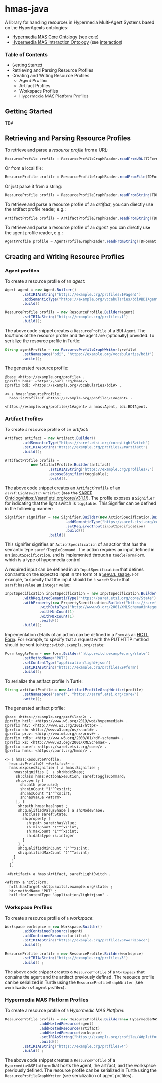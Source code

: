 # hmas-java

A library for handling resources in Hypermedia Multi-Agent Systems based on the HyperAgents ontologies:
- [Hypermedia MAS Core Ontology](https://purl.org/hmas/core) (see [core](https://github.com/danaivach/hmas-core))
- [Hypermedia MAS Interaction Ontology](https://purl.org/hmas/interaction) (see [interaction](https://github.com/danaivach/hmas-interaction))

### Table of Contents
- Getting Started
- Retrieving and Parsing Resource Profiles
- Creating and Writing Resource Profiles
  - Agent Profiles
  - Artifact Profiles
  - Workspace Profiles
  - Hypermedia MAS Platform Profiles

## Getting Started
TBA

## Retrieving and Parsing Resource Profiles
To retrieve and parse a _resource profile_ from a URL:
```java
ResourceProfile profile = ResourceProfileGraphReader.readFromURL(TDFormat.RDF_TURTLE, url);
```
Or from a local file:
```java
ResourceProfile profile = ResourceProfileGraphReader.readFromFile(TDFormat.RDF_TURTLE, filePath);
```
Or just parse it from a string:
```java
ResourceProfile profile = ResourceProfileGraphReader.readFromString(TDFormat.RDF_TURTLE, myProfile);
```
To retrieve and parse a resource profile of an _artifact_, you can directly use the artifact profile reader, e.g.:
```java
ArtifactProfile profile = ArtifactProfileGraphReader.readFromString(TDFormat.RDF_TURTLE, artifactProfile);
```
To retrieve and parse a resource profile of an _agent_, you can directly use the agent profile reader, e.g.:
```java
AgentProfile profile = AgentProfileGraphReader.readFromString(TDFormat.RDF_TURTLE, agentProfile);
```

## Creating and Writing Resource Profiles
### Agent profiles:

To create a resource profile of an _agent_:
```java
Agent agent = new Agent.Builder()
        .setIRIAsString("https://example.org/profiles/1#agent")
        .addSemanticType("https://example.org/vocabularies/bdi#BDIAgent")
        .build()

ResourceProfile profile = new ResourceProfile.Builder(agent)
        .setIRIAsString("https://example.org/profiles/1")
        .build();
```
The above code snippet creates a `ResourceProfile` of a BDI `Agent`. The locations of the resource profile and the agent are (optionally) provided. To serialize the resource profile in Turtle:
```java
String agentProfile = new ResourceProfileGraphWriter(profile)
        .setNamespace("bdi", "https://example.org/vocabularies/bdi#")
        .write();
```
The generated resource profile:
```turtle
@base <https://example.org/profile> .
@prefix hmas: <https://purl.org/hmas/> .
@prefix bdi: <https://example.org/vocabularies/bdi#> .

<> a hmas:ResourceProfile;
  hmas:isProfileOf <https://example.org/profiles/1#agent> .

<https://example.org/profiles/1#agent> a hmas:Agent, bdi:BDIAgent.
```
### Artifact Profiles 
To create a resource profile of an _artifact_:
```java
Artifact artifact = new Artifact.Builder()
        .addSemanticType("https://saref.etsi.org/core/LightSwitch")
        .setIRIAsString("https://example.org/profiles/2#artifact")
        .build();

ArtifactProfile profile =
            new ArtifactProfile.Builder(artifact)
                    .setIRIAsString("https://example.org/profiles/2")
                    .exposeSignifier(togglable);
                    .build();
```
The above code snippet creates an `ArtifactProfile` of an `saref:LightSwitch` `Artifact` (see the [SAREF Ontology](https://saref.etsi.org/core/v3.1.1/)https://saref.etsi.org/core/v3.1.1/). The profile exposes a `Signifier` for indicating that the light switch is `togglable`. This Signifier can be defined in the following manner:
```java
Signifier signifier = new Signifier.Builder(new ActionSpecification.Builder(toggleForm)
                            .addSemanticType("https://saref.etsi.org/core/ToggleCommand")
                            .setRequiredInput(inputSpecification)
                            .build())
                    .build()   
```
This signifier signifies an `ActionSpecification` of an action that has the semantic type `saref:ToggleCommand`. The action requires an input defined in an `inputSpecification`, and is implemented through a `toggleForm` `Form`, which is a type of hypermedia control.

A required input can be defined in an `InputSpecification` that defines contraints on the expected input in the form of a [SHACL shape](https://www.w3.org/TR/shacl/#shapes). For example, to specify that the input should be a `saref:State` that `saref:hasValue` an `integer` value: 
```java
InputSpecification inputSpecification = new InputSpecification.Builder()
        .withRequiredSemanticType("https://saref.etsi.org/core/State")
        .withProperty(new PropertySpecification.Builder("https://saref.etsi.org/core/hasValue")
                .withDataType("http://www.w3.org/2001/XMLSchema#integer")
                .withMinCount(1)
                .withMaxCount(1)
                .build())
        .build();
```
Implementation details of an action can be defined in a `Form` as an [HCTL Form](https://www.w3.org/2019/wot/hypermedia#Form). For example, to specify that a request with the PUT HTTP method should be sent to `http:switch.example.org/state`:
```java
Form toggleForm = new Form.Builder("http:switch.example.org/state")
        .setMethodName("PUT")
        .setContentType("application/light+json")
        .setIRIAsString("https://example.org/profiles/2#form")
        .build();
```
To serialize the artifact profile in Turtle:
```java
String artifactProfile = new ArtifactProfileGraphWriter(profile)
        .setNamespace("saref", "https://saref.etsi.org/core/")
        .write();
```
The generated artifact profile:
```turtle
@base <https://example.org/profiles/2> .
@prefix hctl: <https://www.w3.org/2019/wot/hypermedia#> .
@prefix htv: <http://www.w3.org/2011/http#> .
@prefix sh: <http://www.w3.org/ns/shacl#> .
@prefix prov: <http://www.w3.org/ns/prov#> .
@prefix rdfs: <http://www.w3.org/2000/01/rdf-schema#> .
@prefix xs: <http://www.w3.org/2001/XMLSchema#> .
@prefix saref: <https://saref.etsi.org/core/> .
@prefix hmas: <https://purl.org/hmas/> .

<> a hmas:ResourceProfile;
  hmas:isProfileOf <#artifact> ;
  hmas:exposesSignifier [ a hmas:Signifier ;
    hmas:signifies [  a sh:NodeShape;
     sh:class hmas:ActionExecution, saref:ToggleCommand;
     sh:property [
       sh:path prov:used;
       sh:minCount "1"^^xs:int;
       sh:maxCount "1"^^xs:int;
       sh:hasValue <#form>
     ], [
      sh:path hmas:hasInput ;
      sh:qualifiedValueShape [ a sh:NodeShape;
        sh:class saref:State;
        sh:property [
          sh:path saref:hasValue;
          sh:minCount "1"^^xs:int;
          sh:maxCount "1"^^xs:int;
          sh:datatype xs:integer
        ] 
      ] ;
      sh:qualifiedMinCount "1"^^xs:int;
      sh:qualifiedMaxCount "1"^^xs:int; 
    ] 
   ]
  ].

 <#artifact> a hmas:Artifact, saref:LightSwitch .
  
<#form> a hctl:Form;
  hctl:hasTarget <http:switch.example.org/state> ;
  htv:methodName "PUT" ;
  hctl:forContentType "application/light+json" .
```
### Workspace Profiles
To create a resource profile of a _workspace_:
```java
Workspace workspace = new Workspace.Builder()
        .addContainedResource(agent)
        .addContainedResource(artifact)
        .setIRIAsString("https://example.org/profiles/3#workspace")
        .build();

ResourceProfile profile = new ResourceProfile.Builder(workspace)
        .setIRIAsString("https://example.org/profiles/3")
        .build() ;
```
The above code snippet creates a `ResourceProfile` of a `Workspace` that contains the agent and the artifact previously defined. The resource profile can be serialized in Turtle using the `ResourceProfileGraphWriter` (see serialization of agent profiles).
### Hypermedia MAS Platform Profiles
To create a resource profile of a _Hypermedia MAS Platform_:
```java
ResourceProfile profile = new ResourceProfile.Builder(new HypermediaMASPlatform.Builder()
                .addHostedResource(agent)
                .addHostedResource(artifact)
                .addHostedResource(workspace)
                .setIRIAsString("https://example.org/profiles/4#platform")
                .build())
        .setIRIAsString("https://example.org/profiles/4")
        .build() ;
```
The above code snippet creates a `ResourceProfile` of a `HypermediaMASPlatform` that hosts the agent, the artifact, and the workspace previously defined. The resource profile can be serialized in Turtle using the `ResourceProfileGraphWriter` (see serialization of agent profiles).
